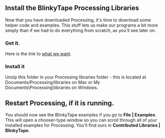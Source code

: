 ## Install the BlinkyTape Processing Libraries

Now that you have downloaded Processing, it's time to download some helper code and examples. This stuff lets us make our programs a bit more simply than if we had to do everything from scratch, as you'll see later on.

### Get it. 
Here is the link to [what we want](/blinkytape/BlinkyTape.zip). <!--- we'll have to change this when there's a different download link --->

### Install it
Unzip this folder in your Processing libraries folder - this is located at Documents/Processing/libraries on Mac or My Documents\Processing\libraries on Windows.

## Restart Processing, if it is running.

You should now see the BlinkyTape examples if you go to **File | Examples**. This will open a chooser-type window so you can scroll through all of your installed examples for Processing.  You'll find ours in **Contributed Libraries | BlinkyTape**.

